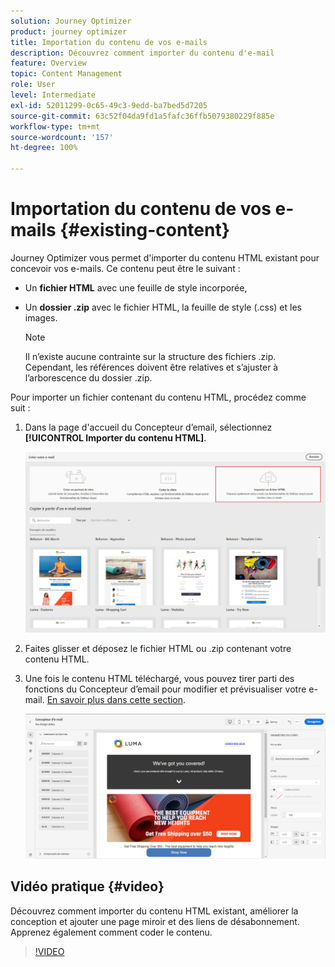 ```yaml
---
solution: Journey Optimizer
product: journey optimizer
title: Importation du contenu de vos e-mails
description: Découvrez comment importer du contenu d'e-mail
feature: Overview
topic: Content Management
role: User
level: Intermediate
exl-id: 52011299-0c65-49c3-9edd-ba7bed5d7205
source-git-commit: 63c52f04da9fd1a5fafc36ffb5079380229f885e
workflow-type: tm+mt
source-wordcount: '157'
ht-degree: 100%

---
```


# Importation du contenu de vos e-mails {#existing-content}

Journey Optimizer vous permet d&#39;importer du contenu HTML existant pour concevoir vos e-mails. Ce contenu peut être le suivant :

* Un **fichier HTML** avec une feuille de style incorporée,
* Un **dossier .zip** avec le fichier HTML, la feuille de style (.css) et les images.

   >[!NOTE]
   >
   >Il n’existe aucune contrainte sur la structure des fichiers .zip. Cependant, les références doivent être relatives et s’ajuster à l’arborescence du dossier .zip.

Pour importer un fichier contenant du contenu HTML, procédez comme suit :

1. Dans la page d&#39;accueil du Concepteur d’email, sélectionnez **[!UICONTROL Importer du contenu HTML]**.

   ![](assets/import-html_2.png)

1. Faites glisser et déposez le fichier HTML ou .zip contenant votre contenu HTML.

1. Une fois le contenu HTML téléchargé, vous pouvez tirer parti des fonctions du Concepteur d’email pour modifier et prévisualiser votre e-mail. [En savoir plus dans cette section](create-email-content.md).

   ![](assets/html-imported.png)

## Vidéo pratique {#video}

Découvrez comment importer du contenu HTML existant, améliorer la conception et ajouter une page miroir et des liens de désabonnement. Apprenez également comment coder le contenu.

>[!VIDEO](https://video.tv.adobe.com/v/334102?quality=12)
